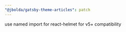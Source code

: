 ```yaml
---
"@jbolda/gatsby-theme-articles": patch
---
```


use named import for react-helmet for v5+ compatibility
